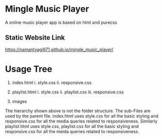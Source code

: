 # Mingle Music Player
A online music player app is based on html and purecss

## Static Website Link
<https://namantyagi971.github.io/mingle_music_player/>

# Usage Tree
1. index.html
   i. style.css
   ii. responsive.css
   
2. playlist.html
   i. style.css
   ii. playlist.css
   iii. responsive.css
3. images

The hierarchy shown above is not the folder structure. The sub-Files are used by the parent file.
index.html uses style.css for all the basic styling and responsive.css for all the media queries related to responsiveness.
Similarly playlist.html uses style.css, playlist.css for all the basic styling and responsive.css for all the meida queries related to responsiveness.

